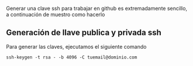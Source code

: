 Generar una clave ssh para trabajar en github es extremadamente sencillo, a continuación de muestro como hacerlo

## Generación de llave publica y privada ssh
Para generar las claves, ejecutamos el siguiente comando

```
ssh-keygen -t rsa - -b 4096 -C tuemail@dominio.com
``` 

